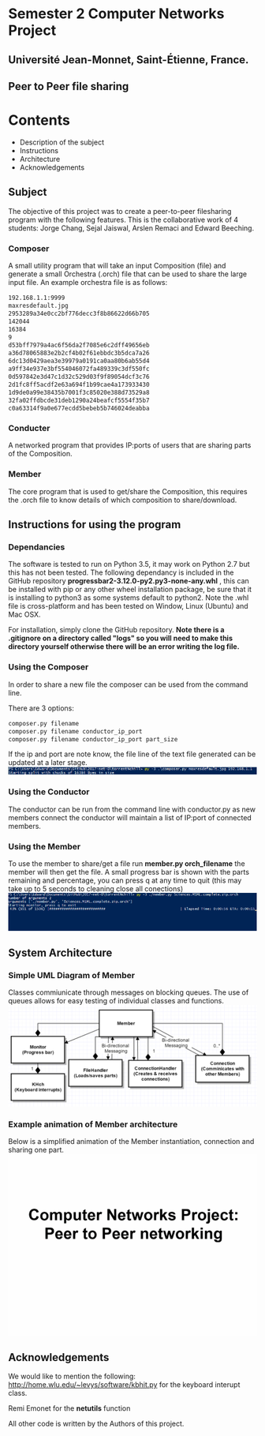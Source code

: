 # Semester 2 Computer Networks Project
## Université Jean-Monnet, Saint-Étienne, France.
## Peer to Peer file sharing

# Contents
* Description of the subject
* Instructions
* Architecture
* Acknowledgements

## Subject

The objective of this project was to create a peer-to-peer filesharing program with the following features.
This is the collaborative work of 4 students: Jorge Chang, Sejal Jaiswal, Arslen Remaci and Edward Beeching.

### Composer
A small utility program that will take an input Composition (file) and generate a small Orchestra (.orch) file that can be used to share the large input file. An example orchestra file is as follows:

    192.168.1.1:9999
    maxresdefault.jpg
    2953289a34e0cc2bf776decc3f8b86622d66b705
    142044
    16384
    9
    d53bff7979a4ac6f56da2f7085e6c2dff49656eb
    a36d78065883e2b2cf4b02f61ebbdc3b5dca7a26
    6dc13d0429aea3e39979a0191ca0aa80b6ab55d4
    a9ff34e937e3bf554046072fa489339c3df550fc
    0d597842e3d47c1d32c529d03f9f89054dcf3c76
    2d1fc8ff5acdf2e63a694f1b99cae4a173933430
    1d9de0a99e38435b7001f3c85020e388d73529a8
    32fa02ffdbcde31deb1290a24beafcf5554f35b7
    c0a63314f9a0e677ecdd5bebeb5b746024deabba

### Conducter
A networked program that provides IP:ports of users that are sharing parts of the Composition.

### Member 
The core program that is used to get/share the Composition, this requires the .orch file to know details of which composition to share/download.

## Instructions for using the program

### Dependancies
The software is tested to run on Python 3.5, it may work on Python 2.7 but this has not been tested.
The following dependancy is included in the GitHub repository **progressbar2-3.12.0-py2.py3-none-any.whl** , this can be installed with pip or any other wheel installation package, be sure that it is installing to python3 as some systems default to python2. Note the .whl file is cross-platform and has been tested on Window, Linux (Ubuntu) and Mac OSX.

For installation, simply clone the GitHub repository. **Note there is a .gitignore on a directory called "logs" so you will need to make this directory yourself otherwise there will be an error writing the log file.**

### Using the Composer
In order to share a new file the composer can be used from the command line.

There are 3 options:

    composer.py filename
    composer.py filename conductor_ip_port
    composer.py filename conductor_ip_port part_size

If the ip and port are note know, the file line of the text file generated can be updated at a later stage.
![Alt text](torrentNchill/screenshots/instructions_composer.png?raw=true "Using the Composer")
### Using the Conductor

The conductor can be run from the command line with conductor.py as new members connect the conductor will maintain a list of IP:port of connected members.


### Using the Member

To use the member to share/get a file run **member.py orch_filename** the member will then get the file. A small progress bar is shown with the parts remaining and percentage, you can press q at any time to quit (this may take up to 5 seconds to cleaning close all conections)
![Alt text](torrentNchill/screenshots/instructions_member.png?raw=true "Using the Member")


## System Architecture
### Simple UML Diagram of Member

Classes commiunicate through messages on blocking queues. The use of queues allows for easy testing of individual classes and functions.
![Alt text](torrentNchill/screenshots/Simple_UML.png?raw=true "A simplfied UML diagram")

### Example animation of Member architecture
Below is a simplified animation of the Member instantiation, connection and sharing one part.
![Alt text](torrentNchill/screenshots/architecture.gif?raw=true "Example of connecting and sharing a part")

## Acknowledgements
We would like to mention the following:
http://home.wlu.edu/~levys/software/kbhit.py for the keyboard interupt class.

Remi Emonet for the **netutils** function

All other code is written by the Authors of this project.




